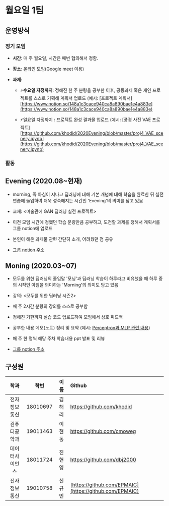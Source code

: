 # 월요일 1팀

## 운영방식

### 정기 모임

- **시간**: 매 주 월요일, 시간은 매번 협의해서 정함.

- **장소**: 온라인 모임(Google meet 이용)

- **과제**:

  - ⚡️**수요일 자정까지**: 정해진 한 주 분량을 공부한 이후, 공동과제 혹은 개인 프로젝트를 스스로 기획해 계획서 업로드 (예시: [프로젝트 계획서][https://www.notion.so/148a1c3cace940ca8a890bae1e4a883e](https://www.notion.so/148a1c3cace940ca8a890bae1e4a883e)

  - ⚡️일요일 자정까지 : 프로젝트 완성 결과물 업로드 (예시: [풍경 사진 VAE 프로젝트][https://github.com/khodid/2020Evening/blob/master/proj4_VAE_scenery.ipynb](https://github.com/khodid/2020Evening/blob/master/proj4_VAE_scenery.ipynb)

### 활동

## Evening (2020.08~현재)

- morning, 즉 아침이 지나고 딥러닝에 대해 기본 개념에 대해 학습을 완료한 뒤 실전 연습에 돌입하여 더욱 성숙해지는 시간인 'Evening'의 의미를 담고 있음

- 교재: <미술관에 GAN 딥러닝 실전 프로젝트>

- 이전 모임 시간에 정했던 학습 분량만큼 공부하고, 도전할 과제를 정해서 계획서를 그룹 notion에 업로드

- 본인이 해온 과제물 관련 간단히 소개, 어려웠던 점 공유

- [그룹 notion 주소](https://www.notion.so/Evening-3b504b5c3ecf473790b431deb477d599)

## Moning (2020.03~07)

- 모두를 위한 딥러닝의 줄임말 '모닝'과 딥러닝 학습이 하루라고 비유했을 때 하루 중의 시작인 아침을 의미하는 'Morning'의 의미도 담고 있음

- 강의: <모두를 위한 딥러닝 시즌2>

- 매 주 2시간 분량의 강의를 스스로 공부함

- 정해진 기한까지 실습 코드 업로드하여 모임에서 상호 피드백

- 공부한 내용 메모(노트) 정리 및 요약 (예시: [Perceptron과 MLP 관련 내용]([https://www.notion.so/20-04-13-290365dadd6d4b8c8d58fa81b83cd2ce](https://www.notion.so/20-04-13-290365dadd6d4b8c8d58fa81b83cd2ce)))

- 매 주 한 명씩 해당 주차 학습내용 ppt 발표 및 리뷰

- [그룹 notion 주소 ](https://www.notion.so/Moning-b4c03f93689a401685ade36f98265b13)

## 구성원

| 학과 | 학번 | 이름 | Github |
| :------------: | :------: | :----: | :------------------------ |
| 전자정보통신 | 18010697 | 김해리 | https://github.com/khodid |
| 컴퓨터공학과 | 19011463 | 이현동 | https://github.com/cmoweg |
| 데이터사이언스 | 18011724 | 진현영 | https://github.com/dbj2000 |
| 전자정보통신 | 19010758 | 신규민 | [https://github.com/EPMAIC](https://github.com/EPMAIC) |
